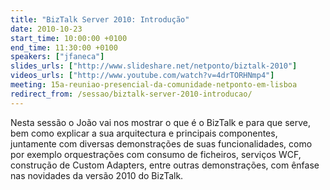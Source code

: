 ```yaml
---
title: "BizTalk Server 2010: Introdução"
date: 2010-10-23
start_time: 10:00:00 +0100
end_time: 11:30:00 +0100
speakers: ["jfaneca"]
slides_urls: ["http://www.slideshare.net/netponto/biztalk-2010"]
videos_urls: ["http://www.youtube.com/watch?v=4drTORHNmp4"]
meeting: 15a-reuniao-presencial-da-comunidade-netponto-em-lisboa
redirect_from: /sessao/biztalk-server-2010-introducao/
---
```

Nesta sessão o João vai nos mostrar o que é o BizTalk e para que serve, bem como explicar a sua arquitectura e principais componentes, juntamente com diversas demonstrações de suas funcionalidades, como por exemplo orquestrações com consumo de ficheiros, serviços WCF, construção de Custom Adapters, entre outras demonstrações, com ênfase nas novidades da versão 2010 do BizTalk.

